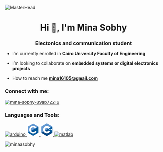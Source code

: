 ![MasterHead](https://yourimageshare.com/ib/F5qkjYYD3B)
<h1 align="center">Hi 👋, I'm Mina Sobhy</h1>
<h3 align="center">Electonics and communication student</h3>

- I’m currently enrolled in **Cairo University Faculty of Engineering**

- I’m looking to collaborate on **embedded systems or digital electronics projects**

- How to reach me **mina16105@gmail.com**

<h3 align="left">Connect with me:</h3>
<p align="left">
<a href="https://linkedin.com/in/mina-sobhy-89ab72216" target="blank"><img align="center" src="https://raw.githubusercontent.com/rahuldkjain/github-profile-readme-generator/master/src/images/icons/Social/linked-in-alt.svg" alt="mina-sobhy-89ab72216" height="30" width="40" /></a>
</p>

<h3 align="left">Languages and Tools:</h3>
<p align="left"> <a href="https://www.arduino.cc/" target="_blank" rel="noreferrer"> <img src="https://cdn.worldvectorlogo.com/logos/arduino-1.svg" alt="arduino" width="40" height="40"/> </a> <a href="https://www.cprogramming.com/" target="_blank" rel="noreferrer"> <img src="https://raw.githubusercontent.com/devicons/devicon/master/icons/c/c-original.svg" alt="c" width="40" height="40"/> </a> <a href="https://www.w3schools.com/cpp/" target="_blank" rel="noreferrer"> <img src="https://raw.githubusercontent.com/devicons/devicon/master/icons/cplusplus/cplusplus-original.svg" alt="cplusplus" width="40" height="40"/> </a> <a href="https://www.mathworks.com/" target="_blank" rel="noreferrer"> <img src="https://upload.wikimedia.org/wikipedia/commons/2/21/Matlab_Logo.png" alt="matlab" width="40" height="40"/> </a> </p>

<p><img align="center" src="https://github-readme-stats.vercel.app/api/top-langs?username=minaasobhy&show_icons=true&locale=en&layout=compact" alt="minaasobhy" /></p>
